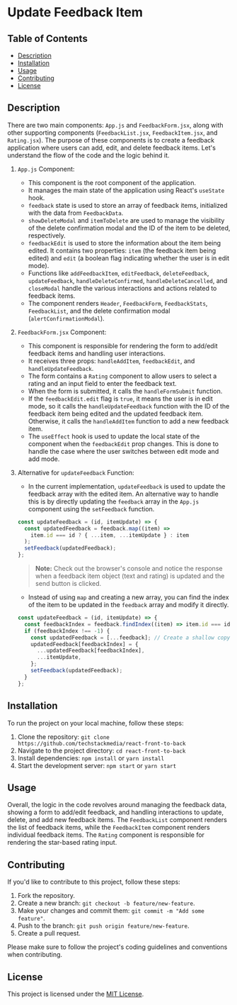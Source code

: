 # Update Feedback Item

## Table of Contents

- [Description](#description)
- [Installation](#installation)
- [Usage](#usage)
- [Contributing](#contributing)
- [License](#license)

## Description

There are two main components: `App.js` and `FeedbackForm.jsx`, along with other supporting components (`FeedbackList.jsx`, `FeedbackItem.jsx`, and `Rating.jsx`). The purpose of these components is to create a feedback application where users can add, edit, and delete feedback items. Let's understand the flow of the code and the logic behind it.

1. `App.js` Component:

   - This component is the root component of the application.
   - It manages the main state of the application using React's `useState` hook.
   - `feedback` state is used to store an array of feedback items, initialized with the data from `FeedbackData`.
   - `showDeleteModal` and `itemToDelete` are used to manage the visibility of the delete confirmation modal and the ID of the item to be deleted, respectively.
   - `feedbackEdit` is used to store the information about the item being edited. It contains two properties: `item` (the feedback item being edited) and `edit` (a boolean flag indicating whether the user is in edit mode).
   - Functions like `addFeedbackItem`, `editFeedback`, `deleteFeedback`, `updateFeedback`, `handleDeleteConfirmed`, `handleDeleteCancelled`, and `closeModal` handle the various interactions and actions related to feedback items.
   - The component renders `Header`, `FeedbackForm`, `FeedbackStats`, `FeedbackList`, and the delete confirmation modal (`alertConfirmationModal`).

2. `FeedbackForm.jsx` Component:

   - This component is responsible for rendering the form to add/edit feedback items and handling user interactions.
   - It receives three props: `handleAddItem`, `feedbackEdit`, and `handleUpdateFeedback`.
   - The form contains a `Rating` component to allow users to select a rating and an input field to enter the feedback text.
   - When the form is submitted, it calls the `handleFormSubmit` function.
   - If the `feedbackEdit.edit` flag is `true`, it means the user is in edit mode, so it calls the `handleUpdateFeedback` function with the ID of the feedback item being edited and the updated feedback item. Otherwise, it calls the `handleAddItem` function to add a new feedback item.
   - The `useEffect` hook is used to update the local state of the component when the `feedbackEdit` prop changes. This is done to handle the case where the user switches between edit mode and add mode.

3. Alternative for `updateFeedback` Function:

   - In the current implementation, `updateFeedback` is used to update the feedback array with the edited item. An alternative way to handle this is by directly updating the `feedback` array in the `App.js` component using the `setFeedback` function.

   ```jsx
   const updateFeedback = (id, itemUpdate) => {
     const updatedFeedback = feedback.map((item) =>
       item.id === id ? { ...item, ...itemUpdate } : item
     );
     setFeedback(updatedFeedback);
   };
   ```

   > **Note:** Check out the browser's console and notice the response when a feedback item object (text and rating) is updated and the send button is clicked.

   - Instead of using `map` and creating a new array, you can find the index of the item to be updated in the `feedback` array and modify it directly.

   ```jsx
   const updateFeedback = (id, itemUpdate) => {
     const feedbackIndex = feedback.findIndex((item) => item.id === id);
     if (feedbackIndex !== -1) {
       const updatedFeedback = [...feedback]; // Create a shallow copy of the feedback array
       updatedFeedback[feedbackIndex] = {
         ...updatedFeedback[feedbackIndex],
         ...itemUpdate,
       };
       setFeedback(updatedFeedback);
     }
   };
   ```

## Installation

To run the project on your local machine, follow these steps:

1. Clone the repository: `git clone https://github.com/techstackmedia/react-front-to-back`
2. Navigate to the project directory: `cd react-front-to-back`
3. Install dependencies: `npm install` or `yarn install`
4. Start the development server: `npm start` or `yarn start`

## Usage

Overall, the logic in the code revolves around managing the feedback data, showing a form to add/edit feedback, and handling interactions to update, delete, and add new feedback items. The `FeedbackList` component renders the list of feedback items, while the `FeedbackItem` component renders individual feedback items. The `Rating` component is responsible for rendering the star-based rating input.

## Contributing

If you'd like to contribute to this project, follow these steps:

1. Fork the repository.
2. Create a new branch: `git checkout -b feature/new-feature`.
3. Make your changes and commit them: `git commit -m "Add some feature"`.
4. Push to the branch: `git push origin feature/new-feature`.
5. Create a pull request.

Please make sure to follow the project's coding guidelines and conventions when contributing.

## License

This project is licensed under the [MIT License](https://opensource.org/licenses/MIT).
